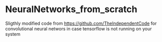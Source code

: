 # NeuralNetworks_from_scratch
Sligthly modified code from https://github.com/TheIndependentCode  for convolutional neural networs in case tensorflow is not running on your system
